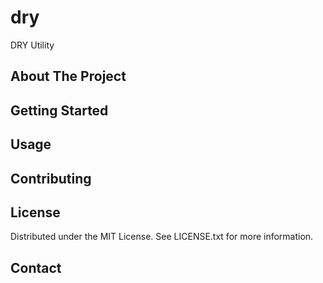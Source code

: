 # dry
DRY Utility
## About The Project

## Getting Started

## Usage

## Contributing

## License
Distributed under the MIT License. See LICENSE.txt for more information.

## Contact

